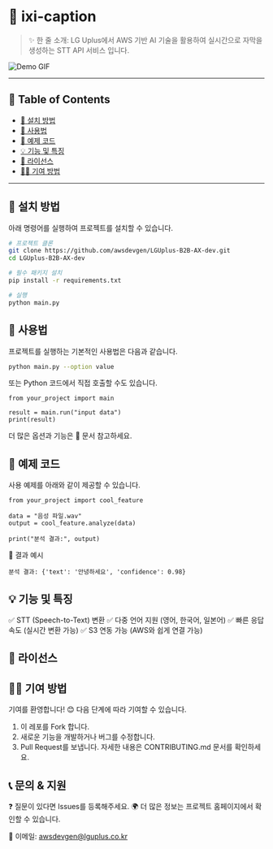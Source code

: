 
# 📌 ixi-caption

> ✨ 한 줄 소개: LG Uplus에서 AWS 기반 AI 기술을 활용하여 실시간으로 자막을 생성하는 STT API 서비스 입니다. 

![Demo GIF](https://your-demo-url.com/demo.gif)  

---

## 📖 Table of Contents
- [🔧 설치 방법](#-설치-방법)
- [🚀 사용법](#-사용법)
- [🔬 예제 코드](#-예제-코드)
- [💡 기능 및 특징](#-기능-및-특징)
- [📄 라이선스](#-라이선스)
- [👨‍💻 기여 방법](#-기여-방법)

---

## 🔧 설치 방법

아래 명령어를 실행하여 프로젝트를 설치할 수 있습니다.

```bash
# 프로젝트 클론
git clone https://github.com/awsdevgen/LGUplus-B2B-AX-dev.git
cd LGUplus-B2B-AX-dev

# 필수 패키지 설치
pip install -r requirements.txt

# 실행
python main.py
```

## 🚀 사용법
프로젝트를 실행하는 기본적인 사용법은 다음과 같습니다.

```bash
python main.py --option value
```
또는 Python 코드에서 직접 호출할 수도 있습니다.
```
from your_project import main

result = main.run("input data")
print(result)
```
더 많은 옵션과 기능은 📘 문서 참고하세요.

## 🔬 예제 코드
사용 예제를 아래와 같이 제공할 수 있습니다.
```
from your_project import cool_feature

data = "음성 파일.wav"
output = cool_feature.analyze(data)

print("분석 결과:", output)
```

📌 결과 예시
```
분석 결과: {'text': '안녕하세요', 'confidence': 0.98}
```


## 💡 기능 및 특징
✅ STT (Speech-to-Text) 변환
✅ 다중 언어 지원 (영어, 한국어, 일본어)
✅ 빠른 응답 속도 (실시간 변환 가능)
✅ S3 연동 가능 (AWS와 쉽게 연결 가능)

## 📄 라이선스


## 👨‍💻 기여 방법
기여를 환영합니다! 😊
다음 단계에 따라 기여할 수 있습니다.

1. 이 레포를 Fork 합니다.
2. 새로운 기능을 개발하거나 버그를 수정합니다.
3. Pull Request를 보냅니다.
자세한 내용은 CONTRIBUTING.md 문서를 확인하세요.

## 📞 문의 & 지원
❓ 질문이 있다면 Issues를 등록해주세요.
🌍 더 많은 정보는 프로젝트 홈페이지에서 확인할 수 있습니다.

📧 이메일: awsdevgen@lguplus.co.kr
